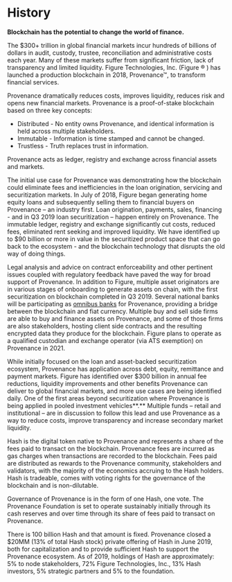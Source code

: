 # History

**Blockchain has the potential to change the world of finance.** 

The $300+ trillion in global financial markets incur hundreds of billions of dollars in audit, custody, trustee, reconciliation and administrative costs each year. Many of these markets suffer from significant friction, lack of transparency and limited liquidity. Figure Technologies, Inc. \(Figure ® \) has launched a production blockchain in 2018, Provenance™, to transform financial services. 

Provenance dramatically reduces costs, improves liquidity, reduces risk and opens new financial markets. Provenance is a proof-of-stake blockchain based on three key concepts: 

* Distributed - No entity owns Provenance, and identical information is held across multiple stakeholders. 
* Immutable - Information is time stamped and cannot be changed. 
* Trustless - Truth replaces trust in information.  

Provenance acts as ledger, registry and exchange across financial assets and markets. 

The initial use case for Provenance was demonstrating how the blockchain could eliminate fees and inefficiencies in the loan origination, servicing and securitization markets. In July of 2018, Figure began generating home equity loans and subsequently selling them to financial buyers on Provenance – an industry first. Loan origination, payments, sales, financing - and in Q3 2019 loan securitization – happen entirely on Provenance. The immutable ledger, registry and exchange significantly cut costs, reduced fees, eliminated rent seeking and improved liquidity. We have identified up to $90 billion or more in value in the securitized product space that can go back to the ecosystem - and the blockchain technology that disrupts the old way of doing things. 

Legal analysis and advice on contract enforceability and other pertinent issues coupled with regulatory feedback have paved the way for broad support of Provenance. In addition to Figure, multiple asset originators are in various stages of onboarding to generate assets on chain, with the first securitization on blockchain completed in Q3 2019. Several national banks will be participating as [omnibus banks](../community/omnibus-banks.md) for Provenance, providing a bridge between the blockchain and fiat currency. Multiple buy and sell side firms are able to buy and finance assets on Provenance, and some of those firms are also stakeholders, hosting client side contracts and the resulting encrypted data they produce for the blockchain. Figure plans to operate as a qualified custodian and exchange operator \(via ATS exemption\) on Provenance in 2021. 

While initially focused on the loan and asset-backed securitization ecosystem, Provenance has application across debt, equity, remittance and payment markets. Figure has identified over $300 billion in annual fee reductions, liquidity improvements and other benefits Provenance can deliver to global financial markets, and more use cases are being identified daily. One of the first areas beyond securitization where Provenance is being applied in pooled investment vehicles**.** Multiple funds – retail and institutional – are in discussion to follow this lead and use Provenance as a way to reduce costs, improve transparency and increase secondary market liquidity. 

Hash is the digital token native to Provenance and represents a share of the fees paid to transact on the blockchain. Provenance fees are incurred as gas charges when transactions are recorded to the blockchain. Fees paid are distributed as rewards to the Provenance community, stakeholders and validators, with the majority of the economics accruing to the Hash holders. Hash is tradeable, comes with voting rights for the governance of the blockchain and is non-dilutable. 

Governance of Provenance is in the form of one Hash, one vote. The Provenance Foundation is set to operate sustainably initially through its cash reserves and over time through its share of fees paid to transact on Provenance.

There is 100 billion Hash and that amount is fixed. Provenance closed a $20MM \(13% of total Hash stock\) private offering of Hash in June 2019, both for capitalization and to provide sufficient Hash to support the Provenance ecosystem. As of 2019, holdings of Hash are approximately: 5% to node stakeholders, 72% Figure Technologies, Inc., 13% Hash investors, 5% strategic partners and 5% to the foundation.

